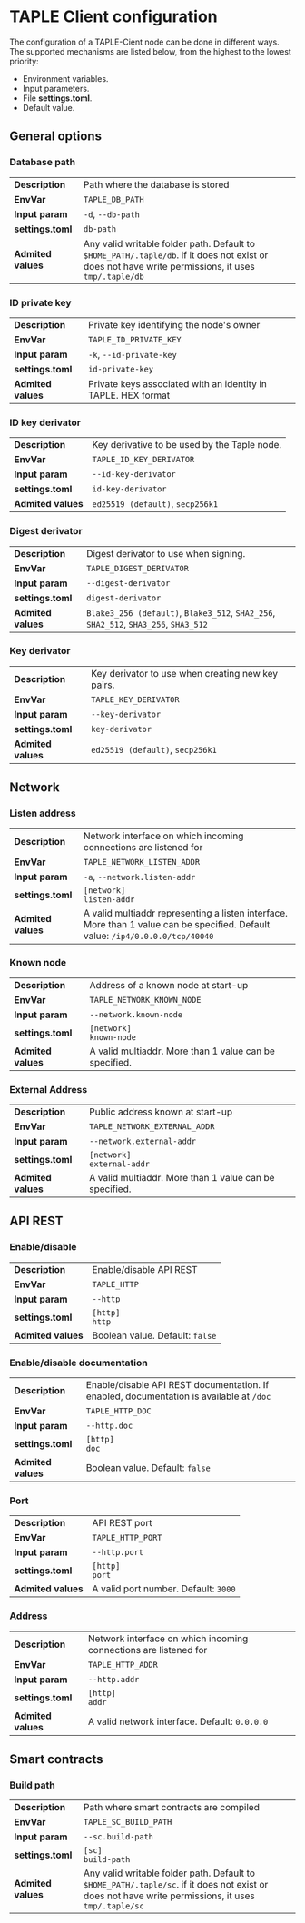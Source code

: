# TAPLE Client configuration

The configuration of a TAPLE-Cient node can be done in different ways. The supported mechanisms are listed below, from the highest to the lowest priority:

- Environment variables.
- Input parameters.
- File **settings.toml**.
- Default value.

## General options

### Database path

<table>
  <tr>
    <td ><b>Description</b></td>
    <td >Path where the database is stored</td>
  </tr>
  <tr>
    <td ><b>EnvVar</b></td>
    <td ><code>TAPLE_DB_PATH</code></td>
  </tr>
  <tr>
    <td ><b>Input param</b></td>
    <td ><code>-d</code>, <code>--db-path</code></td>
  </tr>
  <tr>
    <td ><b>settings.toml</b></td>
    <td ><code>db-path</code></td>
  </tr>
  <tr>
    <td ><b>Admited values</b></td>
    <td >Any valid writable folder path. Default to <code>$HOME_PATH/.taple/db</code>. if it does not exist or does not have write permissions, it uses <code>tmp/.taple/db</code></td>
  </tr>
</table>

### ID private key

<table>
  <tr>
    <td ><b>Description</b></td>
    <td >Private key identifying the node's owner</td>
  </tr>
  <tr>
    <td ><b>EnvVar</b></td>
    <td ><code>TAPLE_ID_PRIVATE_KEY</code></td>
  </tr>
  <tr>
    <td ><b>Input param</b></td>
    <td ><code>-k</code>, <code>--id-private-key</code></td>
  </tr>
  <tr>
    <td ><b>settings.toml</b></td>
    <td ><code>id-private-key</code></td>
  </tr>
  <tr>
    <td ><b>Admited values</b></td>
    <td >Private keys associated with an identity in TAPLE. HEX format</td>
  </tr>
</table>

### ID key derivator

<table>
  <tr>
    <td ><b>Description</b></td>
    <td >Key derivative to be used by the Taple node.</td>
  </tr>
  <tr>
    <td ><b>EnvVar</b></td>
    <td ><code>TAPLE_ID_KEY_DERIVATOR</code></td>
  </tr>
  <tr>
    <td ><b>Input param</b></td>
    <td ><code>--id-key-derivator</code></td>
  </tr>
  <tr>
    <td ><b>settings.toml</b></td>
    <td ><code>id-key-derivator</code></td>
  </tr>
  <tr>
    <td ><b>Admited values</b></td>
    <td ><code>ed25519 (default)</code>, <code>secp256k1</code></td>
  </tr>
</table>

### Digest derivator

<table>
  <tr>
    <td ><b>Description</b></td>
    <td >Digest derivator to use when signing.</td>
  </tr>
  <tr>
    <td ><b>EnvVar</b></td>
    <td ><code>TAPLE_DIGEST_DERIVATOR</code></td>
  </tr>
  <tr>
    <td ><b>Input param</b></td>
    <td ><code>--digest-derivator</code></td>
  </tr>
  <tr>
    <td ><b>settings.toml</b></td>
    <td ><code>digest-derivator</code></td>
  </tr>
  <tr>
    <td ><b>Admited values</b></td>
    <td ><code>Blake3_256 (default)</code>, <code>Blake3_512</code>, <code>SHA2_256</code>, <code>SHA2_512</code>, <code>SHA3_256</code>, <code>SHA3_512</code></td>
  </tr>
</table>

### Key derivator

<table>
  <tr>
    <td ><b>Description</b></td>
    <td >Key derivator to use when creating new key pairs.</td>
  </tr>
  <tr>
    <td ><b>EnvVar</b></td>
    <td ><code>TAPLE_KEY_DERIVATOR</code></td>
  </tr>
  <tr>
    <td ><b>Input param</b></td>
    <td ><code>--key-derivator</code></td>
  </tr>
  <tr>
    <td ><b>settings.toml</b></td>
    <td ><code>key-derivator</code></td>
  </tr>
  <tr>
    <td ><b>Admited values</b></td>
    <td ><code>ed25519 (default)</code>, <code>secp256k1</code></td>
  </tr>
</table>

## Network

### Listen address

<table>
  <tr>
    <td ><b>Description</b></td>
    <td >Network interface on which incoming connections are listened for</td>
  </tr>
  <tr>
    <td ><b>EnvVar</b></td>
    <td ><code>TAPLE_NETWORK_LISTEN_ADDR</code></td>
  </tr>
  <tr>
    <td ><b>Input param</b></td>
    <td ><code>-a</code>, <code>--network.listen-addr</code></td>
  </tr>
  <tr>
    <td ><b>settings.toml</b></td>
    <td ><code>[network]<br/>listen-addr</code></td>
  </tr>
  <tr>
    <td ><b>Admited values</b></td>
    <td >A valid multiaddr representing a listen interface. More than 1 value can be specified. Default value: <code>/ip4/0.0.0.0/tcp/40040</code></td>
  </tr>
</table>

### Known node

<table>
  <tr>
    <td ><b>Description</b></td>
    <td >Address of a known node at start-up</td>
  </tr>
  <tr>
    <td ><b>EnvVar</b></td>
    <td ><code>TAPLE_NETWORK_KNOWN_NODE</code></td>
  </tr>
  <tr>
    <td ><b>Input param</b></td>
    <td ><code>--network.known-node</code></td>
  </tr>
  <tr>
    <td ><b>settings.toml</b></td>
    <td ><code>[network]<br/>known-node</code></td>
  </tr>
  <tr>
    <td ><b>Admited values</b></td>
    <td >A valid multiaddr. More than 1 value can be specified.</td>
  </tr>
</table>

### External Address

<table>
  <tr>
    <td ><b>Description</b></td>
    <td >Public address known at start-up</td>
  </tr>
  <tr>
    <td ><b>EnvVar</b></td>
    <td ><code>TAPLE_NETWORK_EXTERNAL_ADDR</code></td>
  </tr>
  <tr>
    <td ><b>Input param</b></td>
    <td ><code>--network.external-addr</code></td>
  </tr>
  <tr>
    <td ><b>settings.toml</b></td>
    <td ><code>[network]<br/>external-addr</code></td>
  </tr>
  <tr>
    <td ><b>Admited values</b></td>
    <td >A valid multiaddr. More than 1 value can be specified.</td>
  </tr>
</table>

## API REST

### Enable/disable

<table>
  <tr>
    <td ><b>Description</b></td>
    <td >Enable/disable API REST</td>
  </tr>
  <tr>
    <td ><b>EnvVar</b></td>
    <td ><code>TAPLE_HTTP</code></td>
  </tr>
  <tr>
    <td ><b>Input param</b></td>
    <td ><code>--http</code></td>
  </tr>
  <tr>
    <td ><b>settings.toml</b></td>
    <td ><code>[http]<br/>http</code></td>
  </tr>
  <tr>
    <td ><b>Admited values</b></td>
    <td >Boolean value. Default: <code>false</code></td>
  </tr>
</table>

### Enable/disable documentation

<table>
  <tr>
    <td ><b>Description</b></td>
    <td >Enable/disable API REST documentation. If enabled, documentation is available at <code>/doc</code></td>
  </tr>
  <tr>
    <td ><b>EnvVar</b></td>
    <td ><code>TAPLE_HTTP_DOC</code></td>
  </tr>
  <tr>
    <td ><b>Input param</b></td>
    <td ><code>--http.doc</code></td>
  </tr>
  <tr>
    <td ><b>settings.toml</b></td>
    <td ><code>[http]<br/>doc</code></td>
  </tr>
  <tr>
    <td ><b>Admited values</b></td>
    <td >Boolean value. Default: <code>false</code></td>
  </tr>
</table>

### Port

<table>
  <tr>
    <td ><b>Description</b></td>
    <td >API REST port</td>
  </tr>
  <tr>
    <td ><b>EnvVar</b></td>
    <td ><code>TAPLE_HTTP_PORT</code></td>
  </tr>
  <tr>
    <td ><b>Input param</b></td>
    <td ><code>--http.port</code></td>
  </tr>
  <tr>
    <td ><b>settings.toml</b></td>
    <td ><code>[http]<br/>port</code></td>
  </tr>
  <tr>
    <td ><b>Admited values</b></td>
    <td >A valid port number. Default: <code>3000</code></td>
  </tr>
</table>

### Address

<table>
  <tr>
    <td ><b>Description</b></td>
    <td >Network interface on which incoming connections are listened for</td>
  </tr>
  <tr>
    <td ><b>EnvVar</b></td>
    <td ><code>TAPLE_HTTP_ADDR</code></td>
  </tr>
  <tr>
    <td ><b>Input param</b></td>
    <td ><code>--http.addr</code></td>
  </tr>
  <tr>
    <td ><b>settings.toml</b></td>
    <td ><code>[http]<br/>addr</code></td>
  </tr>
  <tr>
    <td ><b>Admited values</b></td>
    <td >A valid network interface. Default: <code>0.0.0.0</code></td>
  </tr>
</table>

## Smart contracts

### Build path

<table>
  <tr>
    <td ><b>Description</b></td>
    <td >Path where smart contracts are compiled</td>
  </tr>
  <tr>
    <td ><b>EnvVar</b></td>
    <td ><code>TAPLE_SC_BUILD_PATH</code></td>
  </tr>
  <tr>
    <td ><b>Input param</b></td>
    <td ><code>--sc.build-path</code></td>
  </tr>
  <tr>
    <td ><b>settings.toml</b></td>
    <td ><code>[sc]<br/>build-path</code></td>
  </tr>
  <tr>
    <td ><b>Admited values</b></td>
    <td >Any valid writable folder path. Default to <code>$HOME_PATH/.taple/sc</code>. if it does not exist or does not have write permissions, it uses <code>tmp/.taple/sc</code></td>
  </tr>
</table>